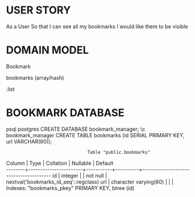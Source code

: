 # USER STORY

As a User
So that I can see all my bookmarks
I would like them to be visible

# DOMAIN MODEL

Bookmark

bookmarks (array/hash)

.list 

# BOOKMARK DATABASE

psql postgres
CREATE DATABASE bookmark_manager;
\c bookmark_manager
CREATE TABLE bookmarks (id SERIAL PRIMARY KEY, url VARCHAR(60));

                                   Table "public.bookmarks"
 Column |         Type          | Collation | Nullable |                Default                
--------+-----------------------+-----------+----------+---------------------------------------
 id     | integer               |           | not null | nextval('bookmarks_id_seq'::regclass)
 url    | character varying(60) |           |          | 
Indexes:
    "bookmarks_pkey" PRIMARY KEY, btree (id)


